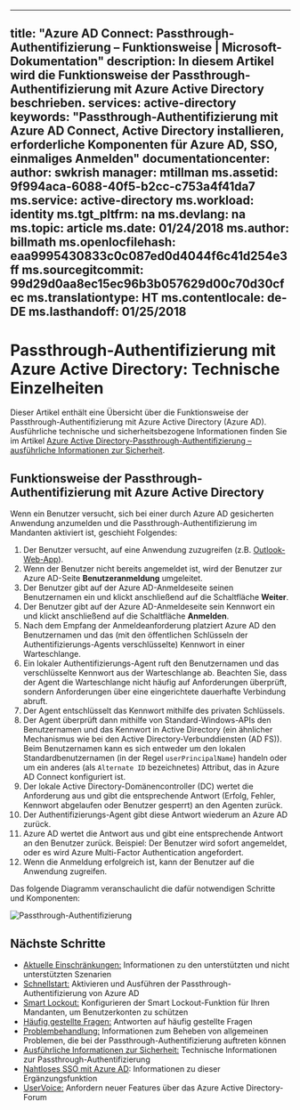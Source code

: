 
---
title: "Azure AD Connect: Passthrough-Authentifizierung – Funktionsweise | Microsoft-Dokumentation"
description: In diesem Artikel wird die Funktionsweise der Passthrough-Authentifizierung mit Azure Active Directory beschrieben.
services: active-directory
keywords: "Passthrough-Authentifizierung mit Azure AD Connect, Active Directory installieren, erforderliche Komponenten für Azure AD, SSO, einmaliges Anmelden"
documentationcenter: 
author: swkrish
manager: mtillman
ms.assetid: 9f994aca-6088-40f5-b2cc-c753a4f41da7
ms.service: active-directory
ms.workload: identity
ms.tgt_pltfrm: na
ms.devlang: na
ms.topic: article
ms.date: 01/24/2018
ms.author: billmath
ms.openlocfilehash: eaa9995430833c0c087ed0d4044f6c41d254e3ff
ms.sourcegitcommit: 99d29d0aa8ec15ec96b3b057629d00c70d30cfec
ms.translationtype: HT
ms.contentlocale: de-DE
ms.lasthandoff: 01/25/2018
---
# <a name="azure-active-directory-pass-through-authentication-technical-deep-dive"></a>Passthrough-Authentifizierung mit Azure Active Directory: Technische Einzelheiten
Dieser Artikel enthält eine Übersicht über die Funktionsweise der Passthrough-Authentifizierung mit Azure Active Directory (Azure AD). Ausführliche technische und sicherheitsbezogene Informationen finden Sie im Artikel [Azure Active Directory-Passthrough-Authentifizierung – ausführliche Informationen zur Sicherheit](active-directory-aadconnect-pass-through-authentication-security-deep-dive.md).

## <a name="how-does-azure-active-directory-pass-through-authentication-work"></a>Funktionsweise der Passthrough-Authentifizierung mit Azure Active Directory

Wenn ein Benutzer versucht, sich bei einer durch Azure AD gesicherten Anwendung anzumelden und die Passthrough-Authentifizierung im Mandanten aktiviert ist, geschieht Folgendes:

1. Der Benutzer versucht, auf eine Anwendung zuzugreifen (z.B. [Outlook-Web-App](https://outlook.office365.com/owa/)).
2. Wenn der Benutzer nicht bereits angemeldet ist, wird der Benutzer zur Azure AD-Seite **Benutzeranmeldung** umgeleitet.
3. Der Benutzer gibt auf der Azure AD-Anmeldeseite seinen Benutzernamen ein und klickt anschließend auf die Schaltfläche **Weiter**.
4. Der Benutzer gibt auf der Azure AD-Anmeldeseite sein Kennwort ein und klickt anschließend auf die Schaltfläche **Anmelden**.
5. Nach dem Empfang der Anmeldeanforderung platziert Azure AD den Benutzernamen und das (mit den öffentlichen Schlüsseln der Authentifizierungs-Agents verschlüsselte) Kennwort in einer Warteschlange.
6. Ein lokaler Authentifizierungs-Agent ruft den Benutzernamen und das verschlüsselte Kennwort aus der Warteschlange ab. Beachten Sie, dass der Agent die Warteschlange nicht häufig auf Anforderungen überprüft, sondern Anforderungen über eine eingerichtete dauerhafte Verbindung abruft.
7. Der Agent entschlüsselt das Kennwort mithilfe des privaten Schlüssels.
8. Der Agent überprüft dann mithilfe von Standard-Windows-APIs den Benutzernamen und das Kennwort in Active Directory (ein ähnlicher Mechanismus wie bei den Active Directory-Verbunddiensten (AD FS)). Beim Benutzernamen kann es sich entweder um den lokalen Standardbenutzernamen (in der Regel `userPrincipalName`) handeln oder um ein anderes (als `Alternate ID` bezeichnetes) Attribut, das in Azure AD Connect konfiguriert ist.
9. Der lokale Active Directory-Domänencontroller (DC) wertet die Anforderung aus und gibt die entsprechende Antwort (Erfolg, Fehler, Kennwort abgelaufen oder Benutzer gesperrt) an den Agenten zurück.
10. Der Authentifizierungs-Agent gibt diese Antwort wiederum an Azure AD zurück.
11. Azure AD wertet die Antwort aus und gibt eine entsprechende Antwort an den Benutzer zurück. Beispiel: Der Benutzer wird sofort angemeldet, oder es wird Azure Multi-Factor Authentication angefordert.
12. Wenn die Anmeldung erfolgreich ist, kann der Benutzer auf die Anwendung zugreifen.

Das folgende Diagramm veranschaulicht die dafür notwendigen Schritte und Komponenten:

![Passthrough-Authentifizierung](./media/active-directory-aadconnect-pass-through-authentication/pta2.png)

## <a name="next-steps"></a>Nächste Schritte
- [Aktuelle Einschränkungen:](active-directory-aadconnect-pass-through-authentication-current-limitations.md) Informationen zu den unterstützten und nicht unterstützten Szenarien
- [Schnellstart:](active-directory-aadconnect-pass-through-authentication-quick-start.md) Aktivieren und Ausführen der Passthrough-Authentifizierung von Azure AD
- [Smart Lockout:](active-directory-aadconnect-pass-through-authentication-smart-lockout.md) Konfigurieren der Smart Lockout-Funktion für Ihren Mandanten, um Benutzerkonten zu schützen
- [Häufig gestellte Fragen:](active-directory-aadconnect-pass-through-authentication-faq.md) Antworten auf häufig gestellte Fragen
- [Problembehandlung:](active-directory-aadconnect-troubleshoot-pass-through-authentication.md) Informationen zum Beheben von allgemeinen Problemen, die bei der Passthrough-Authentifizierung auftreten können
- [Ausführliche Informationen zur Sicherheit:](active-directory-aadconnect-pass-through-authentication-security-deep-dive.md) Technische Informationen zur Passthrough-Authentifizierung
- [Nahtloses SSO mit Azure AD](active-directory-aadconnect-sso.md): Informationen zu dieser Ergänzungsfunktion
- [UserVoice:](https://feedback.azure.com/forums/169401-azure-active-directory/category/160611-directory-synchronization-aad-connect) Anfordern neuer Features über das Azure Active Directory-Forum

